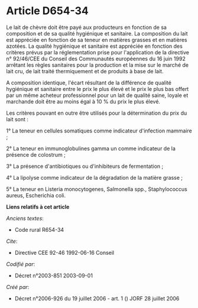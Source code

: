 # Article D654-34

Le lait de chèvre doit être payé aux producteurs en fonction de sa composition et de sa qualité hygiénique et sanitaire. La
composition du lait est appréciée en fonction de sa teneur en matières grasses et en matières azotées. La qualité hygiénique
et sanitaire est appréciée en fonction des critères prévus par la réglementation prise pour l'application de la directive n°
92/46/CEE du Conseil des Communautés européennes du 16 juin 1992 arrêtant les règles sanitaires pour la production et la mise
sur le marché de lait cru, de lait traité thermiquement et de produits à base de lait.

A composition identique, l'écart résultant de la différence de qualité hygiénique et sanitaire entre le prix le plus élevé et
le prix le plus bas offert par un même acheteur professionnel pour un lait de qualité saine, loyale et marchande doit être au
moins égal à 10 % du prix le plus élevé.

Les critères pouvant en outre être utilisés pour la détermination du prix du lait sont :

1° La teneur en cellules somatiques comme indicateur d'infection mammaire ;

2° La teneur en immunoglobulines gamma un comme indicateur de la présence de colostrum ;

3° La présence d'antibiotiques ou d'inhibiteurs de fermentation ;

4° La lipolyse comme indicateur de la dégradation de la matière grasse ;

5° La teneur en Listeria monocytogenes, Salmonella spp., Staphylococcus aureus, Escherichia coli.

**Liens relatifs à cet article**

_Anciens textes_:

  - Code rural R654-34

_Cite_:

  - Directive CEE 92-46 1992-06-16 Conseil

_Codifié par_:

  - Décret n°2003-851 2003-09-01

_Créé par_:

  - Décret n°2006-926 du 19 juillet 2006 - art. 1 () JORF 28 juillet 2006

